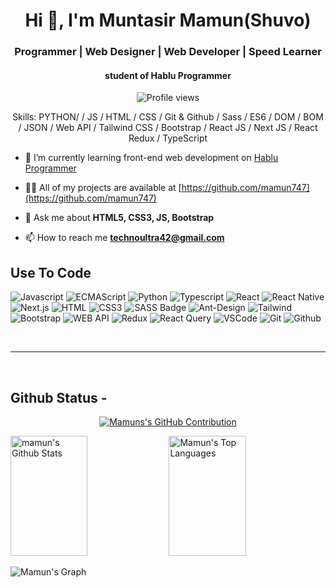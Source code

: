 
<h1 align="center">Hi 👋, I'm Muntasir Mamun(Shuvo)</h1>
<h3 align="center">Programmer | Web Designer | Web Developer | Speed Learner</h3>
<h4 align="center">student of Hablu Programmer</h4>

<div align="center">

![Profile views](https://komarev.com/ghpvc/?username=mamun747&color=red)

Skills:  PYTHON/ / JS / HTML / CSS / Git & Github / Sass / ES6 / DOM / BOM / JSON / Web API / Tailwind CSS / Bootstrap / React JS / Next JS / React Redux / TypeScript

</div>

- 🔭 I’m currently learning front-end web development on [Hablu Programmer](https://www.hablu-programmer.com/)
- 👨‍💻 All of my projects are available at [https://github.com/mamun747](https://github.com/mamun747)
- 💬 Ask me about **HTML5, CSS3, JS, Bootstrap**

- 📫 How to reach me **technoultra42@gmail.com**

## Use To Code

![Javascript](https://img.shields.io/badge/Javascript-F0DB4F?style=for-the-badge&labelColor=black&logo=javascript&logoColor=F0DB4F)
![ECMAScript](https://img.shields.io/badge/ECMAScript-F0DB4F?style=for-the-badge&labelColor=black&logo=ECMAScript&logoColor=F0DB4F)
![Python](https://img.shields.io/badge/Python-F0DB4F?style=for-the-badge&labelColor=black&logo=Python&logoColor=F0DB4F)
![Typescript](https://img.shields.io/badge/Typescript-007acc?style=for-the-badge&labelColor=black&logo=typescript&logoColor=007acc)
![React](https://img.shields.io/badge/-React-61DBFB?style=for-the-badge&labelColor=black&logo=react&logoColor=61DBFB)
![React Native](https://img.shields.io/badge/React_Native-20232A?style=for-the-badge&logo=react&logoColor=61DAFB)
![Next.js](https://img.shields.io/badge/next.js-000000?style=for-the-badge&logo=nextdotjs&logoColor=white)
![HTML](https://img.shields.io/badge/HTML5-E34F26?style=for-the-badge&logo=html5&logoColor=white)
![CSS3](https://img.shields.io/badge/CSS3-1572B6?style=for-the-badge&logo=css3&logoColor=white)
![SASS Badge](https://img.shields.io/badge/Sass-CC6699?style=for-the-badge&logo=sass&logoColor=white)
![Ant-Design](https://img.shields.io/badge/AntDesign-0170FE?style=for-the-badge&logo=antdesign&logoColor=white)
![Tailwind](https://img.shields.io/badge/Tailwind_CSS-092749?style=for-the-badge&logo=tailwindcss&logoColor=06B6D4&labelColor=000000)
![Bootstrap](https://img.shields.io/badge/Bootstrap-563D7C?style=for-the-badge&logo=bootstrap&logoColor=white)
![WEB API](https://img.shields.io/badge/WEBAPI-2E7EEA?style=for-the-badge&logo=WEBAPI&logoColor=white)
![Redux](https://img.shields.io/badge/Redux-593D88?style=for-the-badge&logo=redux&logoColor=white)
![React Query](https://img.shields.io/badge/-React_Query-FF4154?style=for-the-badge&logo=react%20query&logoColor=white)
![VSCode](https://img.shields.io/badge/Visual_Studio-0078d7?style=for-the-badge&logo=visual%20studio&logoColor=white)
![Git](https://img.shields.io/badge/Git-F05032?style=for-the-badge&logo=git&logoColor=white)
![Github](https://img.shields.io/badge/Github-F05032?style=for-the-badge&logo=github&logoColor=white)

<br/>
<hr/>
<br/>

## Github Status -

<p align="center">
  <a href="https://github.com/mamun747">
    <img src="https://github-profile-summary-cards.vercel.app/api/cards/profile-details?username=mamun747&theme=radical" alt="Mamuns's GitHub Contribution"/>
  </a>
</p>

<a> 
    <a href="https://github.com/mamun747"><img alt="mamun's Github Stats" src="https://denvercoder1-github-readme-stats.vercel.app/api?username=mamun747&show_icons=true&count_private=true&theme=react&border_color=7F3FBF&bg_color=0D1117&title_color=F85D7F&icon_color=F8D866" height="192px" width="49.5%"/></a>
  <a href="https://github.com/mamun747"><img alt="Mamun's Top Languages" src="https://denvercoder1-github-readme-stats.vercel.app/api/top-langs/?username=mamun747&langs_count=8&layout=compact&theme=react&border_color=7F3FBF&bg_color=0D1117&title_color=F85D7F&icon_color=F8D866" height="192px" width="49.5%"/></a>
  <br/>
</a>

![Mamun's Graph](https://github-readme-activity-graph.vercel.app/graph?username=mamun747&custom_title=Mamun's%20GitHub%20Activity%20Graph&bg_color=0D1117&color=7F3FBF&line=7F3FBF&point=7F3FBF&area_color=FFFFFF&title_color=FFFFFF&area=true)

<br/>
